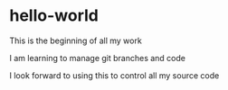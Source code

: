 # hello-world
This is the beginning of all my work

I am learning to manage git branches and code

I look forward to using this to control all my source code
